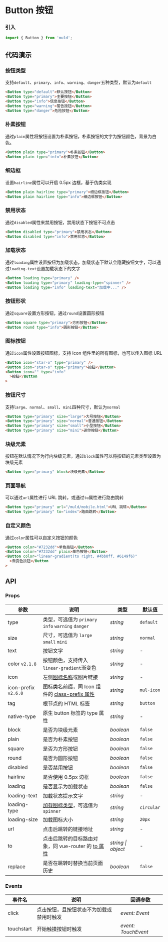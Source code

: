 # Button 按钮

### 引入

```js
import { Button } from 'muld';
```

## 代码演示

### 按钮类型

支持`default`、`primary`、`info`、`warning`、`danger`五种类型，默认为`default`

```html
<Button type="default">默认按钮</Button>
<Button type="primary">主要按钮</Button>
<Button type="info">信息按钮</Button>
<Button type="warning">警告按钮</Button>
<Button type="danger">危险按钮</Button>
```

### 朴素按钮

通过`plain`属性将按钮设置为朴素按钮，朴素按钮的文字为按钮颜色，背景为白色。

```html
<Button plain type="primary">朴素按钮</Button>
<Button plain type="info">朴素按钮</Button>
```

### 细边框

设置`hairline`属性可以开启 0.5px 边框，基于伪类实现

```html
<Button plain hairline type="primary">细边框按钮</Button>
<Button plain hairline type="info">细边框按钮</Button>
```

### 禁用状态

通过`disabled`属性来禁用按钮，禁用状态下按钮不可点击

```html
<Button disabled type="primary">禁用状态</Button>
<Button disabled type="info">禁用状态</Button>
```

### 加载状态

通过`loading`属性设置按钮为加载状态，加载状态下默认会隐藏按钮文字，可以通过`loading-text`设置加载状态下的文字

```html
<Button loading type="primary" />
<Button loading type="primary" loading-type="spinner" />
<Button loading type="info" loading-text="加载中..." />
```

### 按钮形状

通过`square`设置方形按钮，通过`round`设置圆形按钮

```html
<Button square type="primary">方形按钮</Button>
<Button round type="info">圆形按钮</Button>
```

### 图标按钮

通过`icon`属性设置按钮图标，支持 Icon 组件里的所有图标，也可以传入图标 URL

```html
<Button icon="star-o" type="primary" />
<Button icon="star-o" type="primary">按钮</Button>
<Button icon="" type="info"
  >按钮</Button
>
```

### 按钮尺寸

支持`large`、`normal`、`small`、`mini`四种尺寸，默认为`normal`

```html
<Button type="primary" size="large">大号按钮</Button>
<Button type="primary" size="normal">普通按钮</Button>
<Button type="primary" size="small">小型按钮</Button>
<Button type="primary" size="mini">迷你按钮</Button>
```

### 块级元素

按钮在默认情况下为行内块级元素，通过`block`属性可以将按钮的元素类型设置为块级元素

```html
<Button type="primary" block>块级元素</Button>
```

### 页面导航

可以通过`url`属性进行 URL 跳转，或通过`to`属性进行路由跳转

```html
<Button type="primary" url="/muld/mobile.html">URL 跳转</Button>
<Button type="primary" to="index">路由跳转</Button>
```

### 自定义颜色

通过`color`属性可以自定义按钮的颜色

```html
<Button color="#7232dd">单色按钮</Button>
<Button color="#7232dd" plain>单色按钮</Button>
<Button color="linear-gradient(to right, #4bb0ff, #6149f6)"
  >渐变色按钮</Button
>
```

## API

### Props

| 参数 | 说明 | 类型 | 默认值 |
| --- | --- | --- | --- |
| type | 类型，可选值为 `primary` `info` `warning` `danger` | _string_ | `default` |
| size | 尺寸，可选值为 `large` `small` `mini` | _string_ | `normal` |
| text | 按钮文字 | _string_ | - |
| color `v2.1.8` | 按钮颜色，支持传入`linear-gradient`渐变色 | _string_ | - |
| icon | 左侧[图标名称](#/zh-CN/icon)或图片链接 | _string_ | - |
| icon-prefix `v2.6.0` | 图标类名前缀，同 Icon 组件的 [class-prefix 属性](#/zh-CN/icon#props) | _string_ | `mul-icon` |
| tag | 根节点的 HTML 标签 | _string_ | `button` |
| native-type | 原生 button 标签的 type 属性 | _string_ | - |
| block | 是否为块级元素 | _boolean_ | `false` |
| plain | 是否为朴素按钮 | _boolean_ | `false` |
| square | 是否为方形按钮 | _boolean_ | `false` |
| round | 是否为圆形按钮 | _boolean_ | `false` |
| disabled | 是否禁用按钮 | _boolean_ | `false` |
| hairline | 是否使用 0.5px 边框 | _boolean_ | `false` |
| loading | 是否显示为加载状态 | _boolean_ | `false` |
| loading-text | 加载状态提示文字 | _string_ | - |
| loading-type | [加载图标类型](#/zh-CN/loading)，可选值为`spinner` | _string_ | `circular` |
| loading-size | 加载图标大小 | _string_ | `20px` |
| url | 点击后跳转的链接地址 | _string_ | - |
| to | 点击后跳转的目标路由对象，同 vue-router 的 [to 属性](https://router.vuejs.org/zh/api/#to) | _string \| object_ | - |
| replace | 是否在跳转时替换当前页面历史 | _boolean_ | `false` |

### Events

| 事件名     | 说明                                     | 回调参数            |
| ---------- | ---------------------------------------- | ------------------- |
| click      | 点击按钮，且按钮状态不为加载或禁用时触发 | _event: Event_      |
| touchstart | 开始触摸按钮时触发                       | _event: TouchEvent_ |
